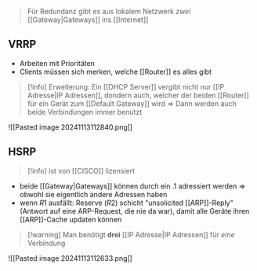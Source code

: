 > Für Redundanz gibt es aus lokalem Netzwerk _zwei_ [[Gateway|Gateways]] ins [[Internet]]
## VRRP
- Arbeiten mit Prioritäten
- Clients müssen sich merken, welche [[Router]] es alles gibt

> [!info] Erweiterung: Ein [[DHCP Server]] vergibt nicht nur [[IP Adresse|IP Adressen]], dondern auch, welcher der beiden [[Router]] für ein Gerät zum [[Default Gateway]] wird => Dann werden auch beide Verbindungen immer benutzt

![[Pasted image 20241113112840.png]]


## HSRP

> [!info] ist von [[CISCO]] lizensiert

- beide [[Gateway|Gateways]] können durch ein $.1$ adressiert werden => obwohl sie eigentlich andere Adressen haben
- wenn $R1$ ausfällt: Reserve ($R2$) schicht "unsolicited [[ARP]]-Reply" (Antwort auf eine ARP-Request, die nie da war), damit alle Geräte ihren [[ARP]]-Cache updaten können

> [!warning] Man benötigt **drei** [[IP Adresse|IP Adressen]] für _eine_ Verbindung

![[Pasted image 20241113112633.png]]